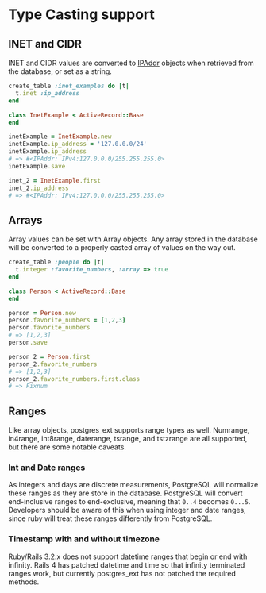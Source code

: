 # Type Casting support

## INET and CIDR
INET and CIDR values are converted to
[IPAddr](http://www.ruby-doc.org/stdlib-1.9.3/libdoc/ipaddr/rdoc/IPAddr.html)
objects when retrieved from the database, or set as a string.

```ruby
create_table :inet_examples do |t|
  t.inet :ip_address
end

class InetExample < ActiveRecord::Base
end

inetExample = InetExample.new
inetExample.ip_address = '127.0.0.0/24'
inetExample.ip_address
# => #<IPAddr: IPv4:127.0.0.0/255.255.255.0> 
inetExample.save

inet_2 = InetExample.first
inet_2.ip_address
# => #<IPAddr: IPv4:127.0.0.0/255.255.255.0> 
```

## Arrays
Array values can be set with Array objects. Any array stored in the
database will be converted to a properly casted array of values on the
way out.

```ruby
create_table :people do |t|
  t.integer :favorite_numbers, :array => true
end

class Person < ActiveRecord::Base
end

person = Person.new
person.favorite_numbers = [1,2,3]
person.favorite_numbers
# => [1,2,3]
person.save

person_2 = Person.first
person_2.favorite_numbers
# => [1,2,3]
person_2.favorite_numbers.first.class
# => Fixnum
```

## Ranges
Like array objects, postgres\_ext supports range types as well.
Numrange, in4range, int8range, daterange, tsrange, and tstzrange are all
supported, but there are some notable caveats.

### Int and Date ranges
As integers and days are discrete measurements, PostgreSQL will
normalize these ranges as they are store in the database. PostgreSQL
will convert end-inclusive ranges to end-exclusive, meaning that `0..4`
becomes `0...5`. Developers should be aware of this when using integer
and date ranges, since ruby will treat these ranges differently from
PostgreSQL. 

### Timestamp with and without timezone
Ruby/Rails 3.2.x does not support datetime ranges that begin or end with
infinity. Rails 4 has patched datetime and time so that infinity
terminated ranges work, but currently postgres\_ext has not patched the
required methods.
